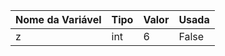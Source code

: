 | Nome da Variável | Tipo | Valor | Usada |
|------------------|------|-------|-------|
|z|int|6|False|
